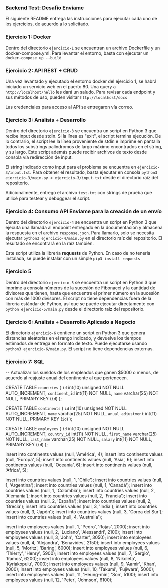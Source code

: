 ### Backend Test: Desafío Envíame

El siguiente README entrega las instrucciones para ejecutar cada uno de los ejercicios, de acuerdo a lo solicitado.


### Ejercicio 1: Docker

Dentro del directorio `ejercicio-1` se encuentran un archivo Dockerfile y un docker-compose.yml. Para levantar el entorno, basta con ejecutar un `docker-compose up --build`

### Ejercicio 2: API REST + CRUD

Una vez levantado y ejecutado el entorno docker del ejercicio 1, se habrá iniciado un servicio web en el puerto 80. Una query a `http://localhost/hello` les dará un saludo.
Para revisar cada endpoint y sus métodos de uso, pueden visitar `http://localhost/docs`

Las credenciales para acceso al API se entregaron vía correo.
### Ejercicio 3: Análisis + Desarrollo 

Dentro del directorio `ejercicio-3` se encuentra un script en Python 3 que recibe input desde stdin. Si la línea es "exit", el script termina ejecución. De lo contrario, el script lee la línea proveniente de stdin e imprime en pantalla todos los substrings palíndromos de largo máximo encontrados en el string, y su largo. Este script además puede recibir archivos de texto desde consola vía redirección de input.

El string indicado como input para el problema se encuentra en `ejercicio-3/input.txt`. Para obtener el resultado, basta ejecutar en consola `python3 ejercicio-3/main.py < ejercicio-3/input.txt` desde el directorio raíz del repositorio.

Adicionalmente, entrego el archivo `test.txt` con strings de prueba que utilicé para testear y debuggear el script.

### Ejercicio 4: Consumo API Envíame para la creación de un envío
Dentro del directorio `ejercicio-4` se encuentra un script en Python 3 que ejecuta una llamada al endpoint entregado en la documentación y almacena la respuesta en el archivo `response.json`. Para llamarlo, solo se necesita ejecutar `python3 ejercicio-4/main.py` en el directorio raíz del repositorio. El resultado se encontrará en la raíz también.

Este script utiliza la librería **requests** de Python. En caso de no tenerla instalada, se puede instalar con un simple `pip3 install requests`

### Ejercicio 5

Dentro del directorio `ejercicio-5` se encuentra un script en Python 3 que imprime a consola números de la sucesión de Fibonacci y la cantidad de divisores que tienen, hasta que encuentre el primer número en la sucesión con más de 1000 divisores. El script no tiene dependencias fuera de la librería estándar de Python, así que se puede ejecutar directamente con `python ejercicio-5/main.py` desde el directorio raíz del repositorio.


### Ejercicio 6: Análisis + Desarrollo Aplicado a Negocio
El directorio `ejercicio-6` contiene un script en Python 3 que genera distancias aleatorias en el rango indicado, y devuelve los tiempos estimados de entrega en formato de texto. 
Puede ejecutarse usando `python3 ejercicio-6/main.py`. El script no tiene dependencias externas.

### Ejercicio 7: SQL
-- Actualizar los sueldos de los empleados que ganen $5000 o menos, de acuerdo al reajuste anual del continente al que pertenecen.

CREATE TABLE `countries` (
  `id` int(10) unsigned NOT NULL AUTO_INCREMENT,
  `continent_id` int(11) NOT NULL,
  `name` varchar(25) NOT NULL,
  PRIMARY KEY (`id`)
);

CREATE TABLE `continents` (
  `id` int(10) unsigned NOT NULL AUTO_INCREMENT,
  `name` varchar(25) NOT NULL,
  `anual_adjustment` int(11) NOT NULL,
  PRIMARY KEY (`id`)
);

CREATE TABLE `employees` (
  `id` int(10) unsigned NOT NULL AUTO_INCREMENT,
  `country_id` int(11) NOT NULL,
  `first_name` varchar(25) NOT NULL,
  `last_name` varchar(25) NOT NULL,
  `salary` int(11) NOT NULL,
  PRIMARY KEY (`id`)
);

insert into continents values (null, 'América', 4);
insert into continents values (null, 'Europa', 5);
insert into continents values (null, 'Asia', 6);
insert into continents values (null, 'Oceanía', 6);
insert into continents values (null, 'Africa', 5);

insert into countries values (null, 1, 'Chile');
insert into countries values (null, 1, 'Argentina');
insert into countries values (null, 1, 'Canadá');
insert into countries values (null, 1, 'Colombia');
insert into countries values (null, 2, 'Alemania');
insert into countries values (null, 2, 'Francia');
insert into countries values (null, 2, 'España');
insert into countries values (null, 2, 'Grecia');
insert into countries values (null, 3, 'India');
insert into countries values (null, 3, 'Japón');
insert into countries values (null, 3, 'Corea del Sur');
insert into countries values (null, 4, 'Australia');

insert into employees values (null, 1, 'Pedro', 'Rojas', 2000);
insert into employees values (null, 2, 'Luciano', 'Alessandri', 2100);
insert into employees values (null, 3, 'John', 'Carter', 3050);
insert into employees values (null, 4, 'Alejandra', 'Benavides', 2150);
insert into employees values (null, 5, 'Moritz', 'Baring', 6000);
insert into employees values (null, 6, 'Thierry', 'Henry', 5900);
insert into employees values (null, 7, 'Sergio', 'Ramos', 6200);
insert into employees values (null, 8, 'Nikoleta', 'Kyriakopulu', 7000);
insert into employees values (null, 9, 'Aamir', 'Khan', 2000);
insert into employees values (null, 10, 'Takumi', 'Fujiwara', 5000);
insert into employees values (null, 11, 'Heung-min', 'Son', 5100);
insert into employees values (null, 12, 'Peter', 'Johnson', 6100);

